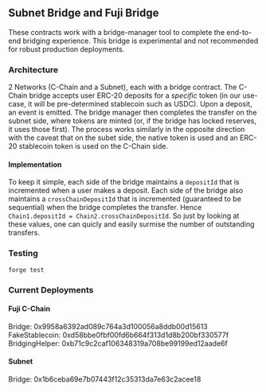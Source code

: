 ## Subnet Bridge and Fuji Bridge

These contracts work with a bridge-manager tool to complete the end-to-end bridging experience.
This bridge is experimental and not recommended for robust production deployments.

### Architecture

2 Networks (C-Chain and a Subnet), each with a bridge contract. The C-Chain bridge accepts user ERC-20 deposits
for a *specific* token (in our use-case, it will be pre-determined stablecoin such as USDC). Upon a deposit, an event is
emitted. The bridge manager then completes the transfer on the subnet side, where tokens are minted (or, if the bridge has
locked reserves, it uses those first). The process works similarly in the opposite direction with the caveat that on the subet
side, the native token is used and an ERC-20 stablecoin token is used on the C-Chain side.

#### Implementation

To keep it simple, each side of the bridge maintains a `depositId` that is incremented when a user makes a deposit.
Each side of the bridge also maintains a `crossChainDepositId` that is incremented (guaranteed to be sequential) when
the bridge completes the transfer. Hence `Chain1.depositId = Chain2.crossChainDepositId`. So just by looking at these
values, one can quicly and easily surmise the number of outstanding transfers.

### Testing

`forge test`

### Current Deployments

#### Fuji C-Chain

Bridge: 0x9958a6392ad089c764a3d100056a8ddb00d15613
FakeStablecoin: 0xd58bbe0fbf00fd6b664f313d1d8b200bf330577f
BridgingHelper: 0xb71c9c2caf106348319a708be99199ed12aade6f

#### Subnet

Bridge: 0x1b6ceba69e7b07443f12c35313da7e63c2acee18
